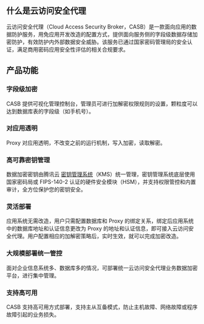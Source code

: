 ## 什么是云访问安全代理
云访问安全代理（Cloud Access Security Broker，CASB）是一款面向应用的数据防护服务，用免应用开发改造的配置方式，提供面向服务侧的字段级数据存储加密防护，有效防护内外部数据安全威胁。该服务已通过国家密码管理局的安全认证，满足商用密码应用安全性评估的相关合规要求。
## 产品功能
### 字段级加密
CASB 提供可视化管理控制台，管理员可进行加解密权限规则的设置，颗粒度可以达到数据库表的字段级（如手机号）。
### 对应用透明
Proxy 对应用透明，不改变之前的运行机制，写入加密，读取解密。
### 高可靠密钥管理
数据加密密钥由腾讯云 [密钥管理系统](https://cloud.tencent.com/product/kms)（KMS）统一管理，密钥管理系统底层使用国家密码局或 FIPS-140-2 认证的硬件安全模块（HSM），并支持权限管控和内置审计，全方位保护您的密钥安全。
### 灵活部署
应用系统无需改造，用户只需配置数据库和 Proxy 的绑定关系，绑定后应用系统中的数据库地址和认证信息更改为 Proxy 的地址和认证信息，即可接入云访问安全代理。用户配置相应的加解密策略后，实时生效，就可以完成加密改造。
### 大规模部署统一管控
面对企业信息系统多、数据库多的情况，可部署统一云访问安全代理业务数据加密平台，进行集中管理。
### 支持高可用
CASB 支持高可用方式部署，支持主从互备模式，防止主机故障、网络故障或程序故障引起的业务损失。
